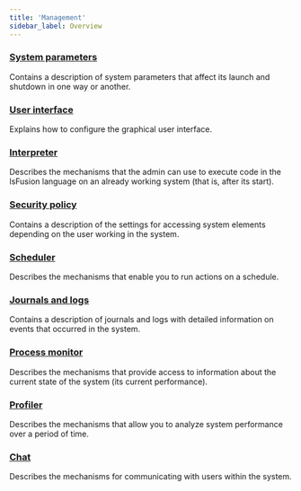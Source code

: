 ```yaml
---
title: 'Management'
sidebar_label: Overview
---
```


### [System parameters](System_parameters.md)

Contains a description of system parameters that affect its launch and shutdown in one way or another.

### [User interface](User_interface.md)

Explains how to configure the graphical user interface.

### [Interpreter](Interpreter.md)

Describes the mechanisms that the admin can use to execute code in the lsFusion language on an already working system (that is, after its start).

### [Security policy](Security_policy.md)

Contains a description of the settings for accessing system elements depending on the user working in the system.

### [Scheduler](Scheduler.md)

Describes the mechanisms that enable you to run actions on a schedule.

### [Journals and logs](Journals_and_logs.md)

Contains a description of journals and logs with detailed information on events that occurred in the system.

### [Process monitor](Process_monitor.md)

Describes the mechanisms that provide access to information about the current state of the system (its current performance).

### [Profiler](Profiler.md)

Describes the mechanisms that allow you to analyze system performance over a period of time.

### [Chat](Chat.md)

Describes the mechanisms for communicating with users within the system.
